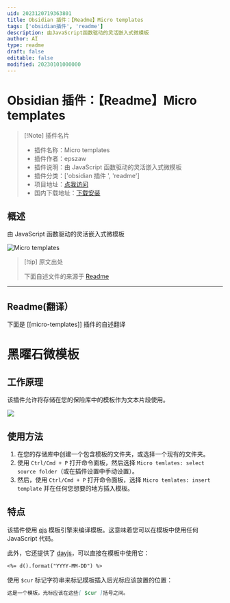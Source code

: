 ```yaml
---
uid: 2023120719363801
title: Obsidian 插件：【Readme】Micro templates
tags: ['obsidian插件', 'readme']
description: 由JavaScript函数驱动的灵活嵌入式微模板
author: AI
type: readme
draft: false
editable: false
modified: 20230101000000
---
```


# Obsidian 插件：【Readme】Micro templates

> [!Note] 插件名片
> - 插件名称：Micro templates
> - 插件作者：epszaw
> - 插件说明：由 JavaScript 函数驱动的灵活嵌入式微模板
> - 插件分类：['obsidian 插件 ', 'readme']
> - 项目地址：[点我访问](https://github.com/epszaw/obsidian-micro-templates)
> - 国内下载地址：[下载安装](https://pkmer.cn/products/plugin/pluginMarket/?micro-templates)

## 概述

由 JavaScript 函数驱动的灵活嵌入式微模板

![Micro templates](https://cdn.pkmer.cn/covers/micro-templates_new.gif)

> [!tip] 原文出处
>
>下面自述文件的来源于 [Readme](https://ghproxy.net/https://raw.githubusercontent.com/epszaw/obsidian-micro-templates/master/README.md)
>

---

## Readme(翻译）

下面是 [[micro-templates]] 插件的自述翻译

# 黑曜石微模板

## 工作原理

该插件允许将存储在您的保险库中的模板作为文本片段使用。

![](https://cdn.pkmer.cn/covers/micro-templates_2_0.gif)

## 使用方法

1. 在您的存储库中创建一个包含模板的文件夹，或选择一个现有的文件夹。
2. 使用 `Ctrl/Cmd + P` 打开命令面板，然后选择 `Micro temlates: select source folder`（或在插件设置中手动设置）。
3. 然后，使用 `Ctrl/Cmd + P` 打开命令面板，选择 `Micro temlates: insert template` 并在任何您想要的地方插入模板。

## 特点

该插件使用 [ejs](https://ejs.co/) 模板引擎来编译模板。这意味着您可以在模板中使用任何 JavaScript 代码。

此外，它还提供了 [dayjs](https://day.js.org/)，可以直接在模板中使用它：

```md
<%= d().format("YYYY-MM-DD") %>
```

使用 `$cur` 标记字符串来标记模板插入后光标应该放置的位置：

```md
这是一个模板，光标应该在这些[ $cur ]括号之间。
```